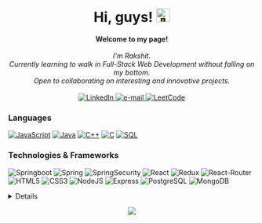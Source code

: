 <h1 align="center">Hi, guys! <img src="https://github.com/wervlad/wervlad/assets/24524555/766d336d-b87d-44ba-807c-c51de2bc6b4d" width="28px" alt="👋"></h1>

<p align="center">
    <b>Welcome to my page!</b><br><br>
    <i>
        I'm Rakshit.<br>
        Currently learning to walk in Full-Stack Web Development without falling on my bottom.<br>
        Open to collaborating on interesting and innovative projects.<br>
    </i><br>
    <a href="https://www.linkedin.com/in/rakshit-shinde-4744961a4">
        <img src="https://img.shields.io/badge/LinkedIn-blue?style=flat-square&logo=linkedin" alt="LinkedIn">
    </a>
    <a href="mailto:rakshitshinde150@gmail.com">
        <img src="https://img.shields.io/badge/Email-blue?style=flat-square&logo=gmail&logoColor=white" alt="e-mail">
    </a>
    <a href="https://leetcode.com/rakshit4045">
        <img src="https://img.shields.io/badge/LeetCode-blue?style=flat-square&logo=LeetCode" alt="LeetCode">
    </a>
</p>

### Languages
[![JavaScript](https://img.shields.io/badge/javascript-black?style=for-the-badge&logo=javascript)](https://github.com/wervlad)
[![Java](https://img.shields.io/badge/java-black?style=for-the-badge&logo=openjdk)](https://github.com/wervlad)
[![C++](https://img.shields.io/badge/c++-black?style=for-the-badge&logo=cplusplus)](https://github.com/wervlad)
[![C](https://img.shields.io/badge/c-black?style=for-the-badge&logo=c)](https://github.com/wervlad)
[![SQL](https://img.shields.io/badge/sql-black?style=for-the-badge&logo=mysql)](https://github.com/wervlad)

### Technologies & Frameworks
![Springboot](https://img.shields.io/badge/springboot-black?style=for-the-badge&logo=spring-boot)
![Spring](https://img.shields.io/badge/Spring-black?style=for-the-badge&logo=spring&logoColor=green)
![SpringSecurity](https://img.shields.io/badge/Spring_Security-black?style=for-the-badge&logo=Spring-Security&logoColor=#6DB33F)
![React](https://img.shields.io/badge/react-black?style=for-the-badge&logo=react)
![Redux](https://img.shields.io/badge/Redux-black?style=for-the-badge&logo=redux&logoColor=purple)
![React-Router](https://img.shields.io/badge/React_Router-black?style=for-the-badge&logo=react-router&logoColor=red)
![HTML5](https://img.shields.io/badge/html5-black?style=for-the-badge&logo=html5)
![CSS3](https://img.shields.io/badge/css3-black?style=for-the-badge&logo=css3)
![NodeJS](https://img.shields.io/badge/Node.js-black?style=for-the-badge&logo=node.js&logoColor=green)
![Express](https://img.shields.io/badge/Express.js-black?style=for-the-badge&logo=express.js&logoColor=yellow)
![PostgreSQL](https://img.shields.io/badge/PostgreSQL-black?style=for-the-badge&logo=postgresql&logoColor=#316192)
![MongoDB](https://img.shields.io/badge/MongoDB-black?style=for-the-badge&logo=mongodb&logoColor=#4EA94B)


<details>
<p align="center">
  <a href="https://github.com/Rakshit4045">
    <img src="http://github-profile-summary-cards.vercel.app/api/cards/profile-details?username=Rakshit4045&theme=transparent" />
  </a>
  <a href="https://github.com/wervlad">
    <img src="https://github-readme-streak-stats.herokuapp.com/?user=Rakshit4045&hide_border=true&card_width=338&theme=transparent" />
  </a>
  <a href="https://github.com/wervlad">
    <img src="http://github-profile-summary-cards.vercel.app/api/cards/stats?username=Rakshit4045&theme=transparent" />
  </a>
  <a href="https://github.com/Rakshit4045">
    <img src="https://github-readme-stats.vercel.app/api/top-langs/?username=Rakshit4045&langs_count=10&exclude_repo=&hide=jupyter%20notebook,vim%20script,cmake,makefile,batchfile,emacs%20lisp,css,html&layout=default&card_width=699&hide_border=true&theme=transparent" />
  </a>
</p>
</details>

<p align="center">
  <a href="https://github.com/Rakshit4045">
    <img src="https://komarev.com/ghpvc/?username=Rakshit4045&color=blue&style=flat" />
  </a>
</p>
<!--

- 🔭 I’m currently working on ...
- 🌱 I’m currently learning ...
- 👯 I’m looking to collaborate on ...
- 🤔 I’m looking for help with ...
- 💬 Ask me about ...
- 📫 How to reach me: ...
- 😄 Pronouns: ...
- ⚡ Fun fact: ...
-->
